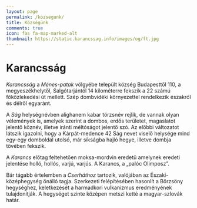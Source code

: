 ```yaml
---
layout: page
permalink: /kozsegunk/
title: Községünk
comments: true
icon: fas fa-map-marked-alt
thumbnail: https://static.karancssag.info/images/og/ft.jpg
---
```

# Karancsság

*Karancsság* a *Ménes-patak* völgyébe települt község Budapesttől 110, a megyeszékhelytől, Salgótarjántól 14 kilométerre fekszik a 22 számú főközlekedési út mellett. Szép dombvidéki környezettel rendelkezik északról és délről egyaránt.

A *Ság* helységnévben alighanem kabar törzsnév rejlik, de vannak olyan vélemények is, amelyek szerint a dombos, erdős területet, magaslatot jelentő köznév, illetve iránti méltóságot jelentő szó. Az előbbi változatot látszik igazolni, hogy a Kárpát-medence 42 Ság nevet viselő helysége mind egy-egy domboldal utolsó, már síkságba hajló hegye, illetve dombja tövében fekszik.

A *Karancs* előtag feltehetően moksa-mordvin eredetû amelynek eredeti jelentése holló, hollós, varjú, varjús.
A Karancs, a „palóc Olimposz”.

Bár tágabb értelemben a *Cserháthoz* tartozik, valójában az Északi-középhegység önálló tagja. Szerkezeti felépítésében hasonlít a Börzsöny hegységhez, keletkezését a harmadkori vulkanizmus eredményének tulajdonítják. A hegységet szinte középen metszi ketté a magyar-szlovák határ.
